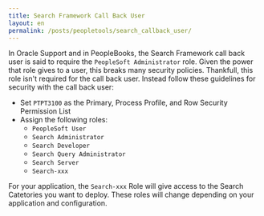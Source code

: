 ```yaml
---
title: Search Framework Call Back User
layout: en
permalink: /posts/peopletools/search_callback_user/
---
```


In Oracle Support and in PeopleBooks, the Search Framework call back user is said to require the `PeopleSoft Administrator` role. Given the power that role gives to a user, this breaks many security policies. Thankfull, this role isn't required for the call back user. Instead follow these guidelines for security with the call back user:

* Set `PTPT3100` as the Primary, Process Profile, and Row Security Permission List
* Assign the following roles: 
    * `PeopleSoft User`
    * `Search Administrator` 
    * `Search Developer` 
    * `Search Query Administrator` 
    * `Search Server` 
    * `Search-xxx`

For your application, the `Search-xxx` Role will give access to the Search Catetories you want to deploy. These roles will change depending on your application and configuration.
